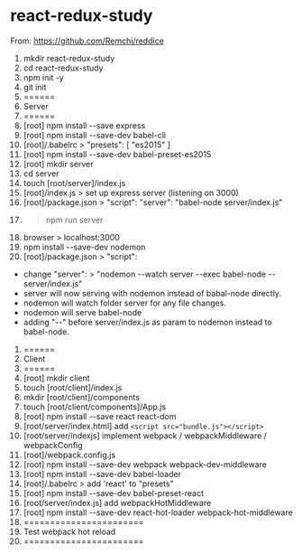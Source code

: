 # react-redux-study

From: https://github.com/Remchi/reddice

1. mkdir react-redux-study
1. cd react-redux-study
1. npm init -y
1. git init
1. ======
1. Server
1. ======
1. [root] npm install --save express
1. [root] npm install --save-dev babel-cli
1. [root]/.babelrc > "presets": [ "es2015" ]
1. [root] npm install --save-dev babel-preset-es2015
1. [root] mkdir server
1. cd server
1. touch [root/server]/index.js
1. [root]/index.js > set up express server (listening on 3000)
1. [root]/package.json > "script": "server": "babel-node server/index.js"
1. > npm run server
1. browser > localhost:3000
1. npm install --save-dev nodemon
1. [root]/package.json > "script":
  * change "server": > "nodemon --watch server --exec babel-node -- server/index.js"
  * server will now serving with nodemon instead of babal-node directly.
  * nodemon will watch folder server for any file changes.
  * nodemon will serve babel-node
  * adding "--" before server/index.js as param to nodemon instead to babel-node.
1. ======
1. Client
1. ======
1. [root] mkdir client
1. touch [root/client]/index.js
1. mkdir [root/client]/components
1. touch [root/client/components]/App.js
1. [root] npm install --save react react-dom
1. [root/server/index.html] add ```<script src="bundle.js"></script>```
1. [root/server/indexjs] implement webpack / webpackMiddleware / webpackConfig
1. [root]/webpack.config.js
1. [root] npm install --save-dev webpack webpack-dev-middleware
1. [root] npm install --save-dev babel-loader
1. [root]/.babelrc > add 'react' to "presets"
1. [root] npm install --save-dev babel-preset-react
1. [root/server/index.js] add webpackHotMiddleware
1. [root] npm install --save-dev react-hot-loader webpack-hot-middleware
1. =======================
1. Test webpack hot reload
1. =======================





